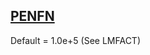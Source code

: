 ## [PENFN](https://nexus.hexagon.com/documentationcenter/bundle/MSC_Nastran_2022.4/page/Nastran_Combined_Book/qrg/parameters/TOC.PENFN.xhtml)

Default = 1.0e+5 (See LMFACT)


